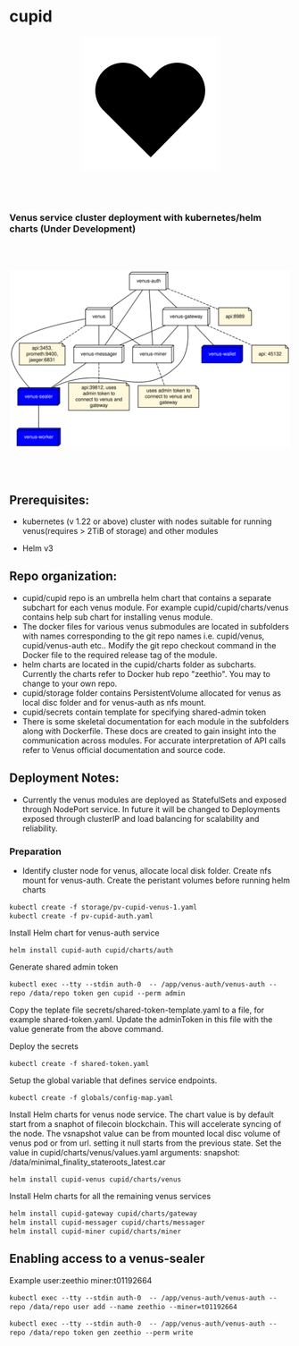 # cupid

<p align="center">
<img src="doc/cupid.png" />
</p>

 <br/><br/>
### Venus service cluster deployment with kubernetes/helm charts (Under Development)
 <br/><br/>
<p align="center">
<img src="doc/deployment.svg" />
</p>
 <br/><br/>

## Prerequisites:

- kubernetes (v 1.22 or above) cluster with nodes suitable for running venus(requires > 2TiB of storage) and other modules

- Helm v3
## Repo organization:
- cupid/cupid repo is an umbrella helm chart that contains a separate subchart for each venus module. For example cupid/cupid/charts/venus contains help sub chart for installing venus module.
- The docker files for various venus submodules are located in subfolders with names corresponding to the git repo names i.e. cupid/venus, cupid/venus-auth etc.. Modify the git repo checkout command in the Docker file to the required release tag of the module.
- helm charts are located in the cupid/charts folder as subcharts. Currently the charts refer to Docker hub repo "zeethio". You may to change to your own repo.
- cupid/storage folder contains PersistentVolume allocated for venus as local disc folder and for venus-auth as nfs mount.
- cupid/secrets contain template for specifying shared-admin token 
- There is some skeletal documentation for each module in the subfolders along with Dockerfile. These docs are created to gain insight into the communication across modules. For accurate interpretation of API calls refer to Venus official documentation and source code.
## Deployment Notes:
- Currently the venus modules are deployed as StatefulSets and exposed through NodePort service. In future it will be changed to Deployments exposed through clusterIP and load balancing for scalability and reliability.

### Preparation
- Identify cluster node for venus, allocate local disk folder. Create nfs mount for venus-auth. Create the peristant volumes before running helm charts

```
kubectl create -f storage/pv-cupid-venus-1.yaml
kubectl create -f pv-cupid-auth.yaml
```
Install Helm chart for venus-auth service
```
helm install cupid-auth cupid/charts/auth
```

Generate shared admin token

```
kubectl exec --tty --stdin auth-0  -- /app/venus-auth/venus-auth --repo /data/repo token gen cupid --perm admin
```
Copy the teplate file secrets/shared-token-template.yaml to a file, for example shared-token.yaml. Update the adminToken in this file with the value generate from the above command.

Deploy the secrets
```
kubectl create -f shared-token.yaml
```

Setup the global variable that defines service endpoints.
```
kubectl create -f globals/config-map.yaml
```

Install Helm charts for venus node service.
The chart value is by default start from a snaphot of filecoin blockchain. This will accelerate syncing of the node. The vsnapshot value can be from mounted local disc volume of venus pod or from url. setting it null starts from the previous state.
Set the value in cupid/charts/venus/values.yaml
arguments:
  snapshot: /data/minimal_finality_stateroots_latest.car

```
helm install cupid-venus cupid/charts/venus
```

Install Helm charts for all the remaining venus services
```
helm install cupid-gateway cupid/charts/gateway
helm install cupid-messager cupid/charts/messager
helm install cupid-miner cupid/charts/miner
```

## Enabling access to a venus-sealer

Example user:zeethio miner:t01192664
```
kubectl exec --tty --stdin auth-0  -- /app/venus-auth/venus-auth --repo /data/repo user add --name zeethio --miner=t01192664
```
```
kubectl exec --tty --stdin auth-0  -- /app/venus-auth/venus-auth --repo /data/repo token gen zeethio --perm write
```